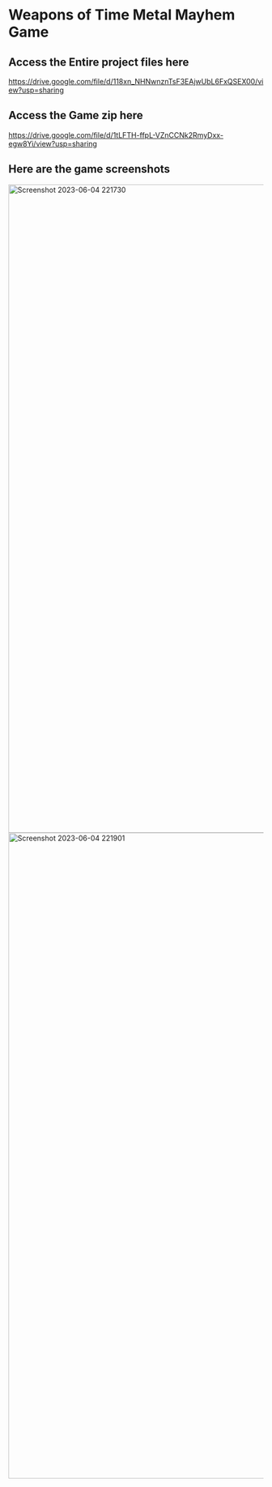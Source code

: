# Weapons of Time Metal Mayhem Game

## Access the Entire project files here 

https://drive.google.com/file/d/118xn_NHNwnznTsF3EAjwUbL6FxQSEX00/view?usp=sharing

## Access the Game zip here 

https://drive.google.com/file/d/1tLFTH-ffpL-VZnCCNk2RmyDxx-egw8Yi/view?usp=sharing

## Here are the game screenshots

<img width="1280" alt="Screenshot 2023-06-04 221730" src="https://github.com/AshwinSheoran02/Weapons-Of-Time-Game/assets/88393756/a07478b9-db58-4c15-9f70-fcad5631e787">

<img width="1275" alt="Screenshot 2023-06-04 221901" src="https://github.com/AshwinSheoran02/Weapons-Of-Time-Game/assets/88393756/59ae01f1-c0a0-4f41-9402-45f66a16225d">




